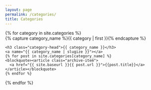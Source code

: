 ```yaml
---
layout: page
permalink: /categories/
title: Categories
---
```



<div id="archives">
{% for category in site.categories %}
  <div class="archive-group">
    {% capture category_name %}{{ category | first }}{% endcapture %}
    

    <h3 class="category-head">{{ category_name }}</h3>
    <a name="{{ category_name | slugize }}"></a>
    {% for post in site.categories[category_name] %}
    <blockquote><article class="archive-item">
      <a href="{{ site.baseurl }}{{ post.url }}">{{post.title}}</a>
    </article></blockquote>
    {% endfor %}
  </div>
{% endfor %}
</div>
